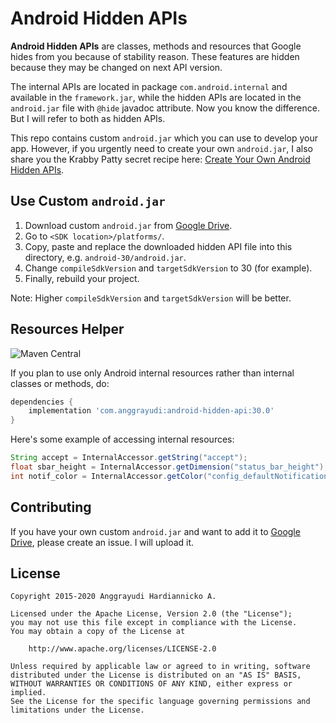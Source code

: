 # Android Hidden APIs

**Android Hidden APIs** are classes, methods and resources that Google hides from you because of stability reason.
These features are hidden because they may be changed on next API version.

The internal APIs are located in package `com.android.internal` and available in the `framework.jar`,
while the hidden APIs are located in the `android.jar` file with `@hide` javadoc attribute.
Now you know the difference. But I will refer to both as hidden APIs.

This repo contains custom `android.jar` which you can use to develop your app.
However, if you urgently need to create your own `android.jar`, I also share you the Krabby Patty
secret recipe here: [Create Your Own Android Hidden APIs](https://medium.com/@hardiannicko/create-your-own-android-hidden-apis-fa3cca02d345).

## Use Custom `android.jar`

1. Download custom `android.jar` from [Google Drive](https://drive.google.com/drive/folders/17oMwQ0xBcSGn159mgbqxcXXEcneUmnph).
2. Go to `<SDK location>/platforms/`.
3. Copy, paste and replace the downloaded hidden API file into this directory, e.g. `android-30/android.jar`.
4. Change `compileSdkVersion` and `targetSdkVersion` to 30 (for example).
5. Finally, rebuild your project.

Note: Higher `compileSdkVersion` and `targetSdkVersion` will be better.

## Resources Helper
![Maven Central](https://img.shields.io/maven-central/v/com.anggrayudi/android-hidden-api.svg)

If you plan to use only Android internal resources rather than internal classes or methods, do:

````gradle
dependencies {
    implementation 'com.anggrayudi:android-hidden-api:30.0'
}
````

Here's some example of accessing internal resources:

```java
String accept = InternalAccessor.getString("accept");
float sbar_height = InternalAccessor.getDimension("status_bar_height");
int notif_color = InternalAccessor.getColor("config_defaultNotificationColor");
```

## Contributing

If you have your own custom `android.jar` and want to add it to
[Google Drive](https://drive.google.com/drive/folders/17oMwQ0xBcSGn159mgbqxcXXEcneUmnph),
please create an issue. I will upload it.

## License

    Copyright 2015-2020 Anggrayudi Hardiannicko A.

    Licensed under the Apache License, Version 2.0 (the "License");
    you may not use this file except in compliance with the License.
    You may obtain a copy of the License at
    
        http://www.apache.org/licenses/LICENSE-2.0
    
    Unless required by applicable law or agreed to in writing, software
    distributed under the License is distributed on an "AS IS" BASIS,
    WITHOUT WARRANTIES OR CONDITIONS OF ANY KIND, either express or implied.
    See the License for the specific language governing permissions and
    limitations under the License.


[1]: https://devmaze.wordpress.com/2011/01/18/using-com-android-internal-part-1-introduction
[2]: https://github.com/anggrayudi/android-hidden-api/issues/9
